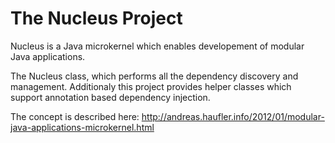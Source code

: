 # The Nucleus Project

Nucleus is a Java microkernel which enables developement of modular Java 
applications. 

The Nucleus class, which performs all the dependency discovery and management.
Additionaly this project provides helper classes which support annotation
based dependency injection.

The concept is described here: http://andreas.haufler.info/2012/01/modular-java-applications-microkernel.html
